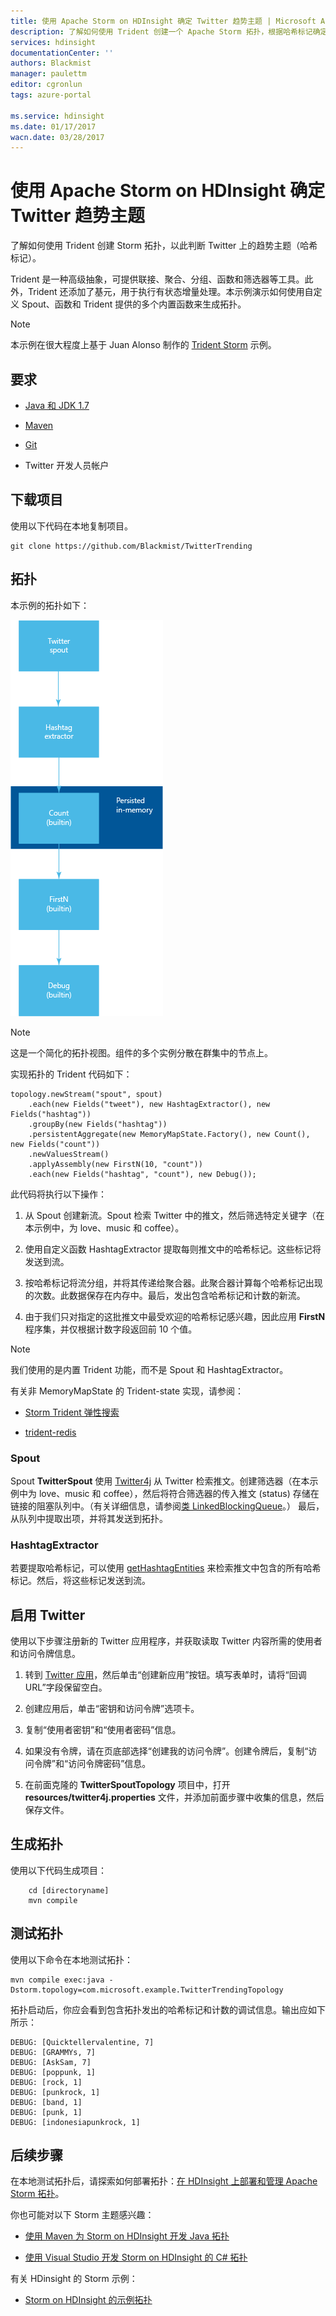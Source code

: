 ```yaml
---
title: 使用 Apache Storm on HDInsight 确定 Twitter 趋势主题 | Microsoft Azure
description: 了解如何使用 Trident 创建一个 Apache Storm 拓扑，根据哈希标记确定 Twitter 上的流行主题。
services: hdinsight
documentationCenter: ''
authors: Blackmist
manager: paulettm
editor: cgronlun
tags: azure-portal

ms.service: hdinsight
ms.date: 01/17/2017
wacn.date: 03/28/2017
---
```


# 使用 Apache Storm on HDInsight 确定 Twitter 趋势主题

了解如何使用 Trident 创建 Storm 拓扑，以此判断 Twitter 上的趋势主题（哈希标记）。

Trident 是一种高级抽象，可提供联接、聚合、分组、函数和筛选器等工具。此外，Trident 还添加了基元，用于执行有状态增量处理。本示例演示如何使用自定义 Spout、函数和 Trident 提供的多个内置函数来生成拓扑。

> [!NOTE]
>本示例在很大程度上基于 Juan Alonso 制作的 [Trident Storm](https://github.com/jalonsoramos/trident-storm) 示例。

## 要求

* <a href="http://www.oracle.com/technetwork/java/javase/downloads/index.html" target="_blank">Java 和 JDK 1.7</a>

* <a href="http://maven.apache.org/what-is-maven.html" target="_blank">Maven</a>

* <a href="http://git-scm.com/" target="_blank">Git</a>

* Twitter 开发人员帐户

## 下载项目

使用以下代码在本地复制项目。

```
git clone https://github.com/Blackmist/TwitterTrending
```

## 拓扑

本示例的拓扑如下：

![拓扑](./media/hdinsight-storm-twitter-trending/trident.png)

> [!NOTE]
>这是一个简化的拓扑视图。组件的多个实例分散在群集中的节点上。

实现拓扑的 Trident 代码如下：

```
topology.newStream("spout", spout)
    .each(new Fields("tweet"), new HashtagExtractor(), new Fields("hashtag"))
    .groupBy(new Fields("hashtag"))
    .persistentAggregate(new MemoryMapState.Factory(), new Count(), new Fields("count"))
    .newValuesStream()
    .applyAssembly(new FirstN(10, "count"))
    .each(new Fields("hashtag", "count"), new Debug());
```

此代码将执行以下操作：

1. 从 Spout 创建新流。Spout 检索 Twitter 中的推文，然后筛选特定关键字（在本示例中，为 love、music 和 coffee）。

2. 使用自定义函数 HashtagExtractor 提取每则推文中的哈希标记。这些标记将发送到流。

3. 按哈希标记将流分组，并将其传递给聚合器。此聚合器计算每个哈希标记出现的次数。此数据保存在内存中。最后，发出包含哈希标记和计数的新流。

4. 由于我们只对指定的这批推文中最受欢迎的哈希标记感兴趣，因此应用 **FirstN** 程序集，并仅根据计数字段返回前 10 个值。

> [!NOTE]
>我们使用的是内置 Trident 功能，而不是 Spout 和 HashtagExtractor。
>
> 有关非 MemoryMapState 的 Trident-state 实现，请参阅：
>
> * <a href="https://github.com/fhussonnois/storm-trident-elasticsearch" target="_blank">Storm Trident 弹性搜索</a>
>
> * <a href="https://github.com/kstyrc/trident-redis" target="_blank">trident-redis</a>

### Spout

Spout **TwitterSpout** 使用 <a href="http://twitter4j.org/en/" target="_blank">Twitter4j</a> 从 Twitter 检索推文。创建筛选器（在本示例中为 love、music 和 coffee），然后将符合筛选器的传入推文 (status) 存储在链接的阻塞队列中。（有关详细信息，请参阅<a href="http://docs.oracle.com/javase/7/docs/api/java/util/concurrent/LinkedBlockingQueue.html" target="_blank">类 LinkedBlockingQueue</a>。） 最后，从队列中提取出项，并将其发送到拓扑。

### HashtagExtractor

若要提取哈希标记，可以使用 <a href="http://twitter4j.org/javadoc/twitter4j/EntitySupport.html#getHashtagEntities--" target="_blank">getHashtagEntities</a> 来检索推文中包含的所有哈希标记。然后，将这些标记发送到流。

## 启用 Twitter

使用以下步骤注册新的 Twitter 应用程序，并获取读取 Twitter 内容所需的使用者和访问令牌信息。

1. 转到 <a href="https://apps.twitter.com" target="_blank">Twitter 应用</a>，然后单击“创建新应用”按钮。填写表单时，请将“回调 URL”字段保留空白。

2. 创建应用后，单击“密钥和访问令牌”选项卡。

3. 复制“使用者密钥”和“使用者密码”信息。

4. 如果没有令牌，请在页底部选择“创建我的访问令牌”。创建令牌后，复制“访问令牌”和“访问令牌密码”信息。

5. 在前面克隆的 **TwitterSpoutTopology** 项目中，打开 **resources/twitter4j.properties** 文件，并添加前面步骤中收集的信息，然后保存文件。

## 生成拓扑

使用以下代码生成项目：

```
    cd [directoryname]
    mvn compile
```

## 测试拓扑

使用以下命令在本地测试拓扑：

```
mvn compile exec:java -Dstorm.topology=com.microsoft.example.TwitterTrendingTopology
```

拓扑启动后，你应会看到包含拓扑发出的哈希标记和计数的调试信息。输出应如下所示：

```
DEBUG: [Quicktellervalentine, 7]
DEBUG: [GRAMMYs, 7]
DEBUG: [AskSam, 7]
DEBUG: [poppunk, 1]
DEBUG: [rock, 1]
DEBUG: [punkrock, 1]
DEBUG: [band, 1]
DEBUG: [punk, 1]
DEBUG: [indonesiapunkrock, 1]
```

## 后续步骤

在本地测试拓扑后，请探索如何部署拓扑：[在 HDInsight 上部署和管理 Apache Storm 拓扑](./hdinsight-storm-deploy-monitor-topology.md)。

你也可能对以下 Storm 主题感兴趣：

* [使用 Maven 为 Storm on HDInsight 开发 Java 拓扑](./hdinsight-storm-develop-java-topology.md)

* [使用 Visual Studio 开发 Storm on HDInsight 的 C# 拓扑](./hdinsight-storm-develop-csharp-visual-studio-topology.md)

有关 HDinsight 的 Storm 示例：

* [Storm on HDInsight 的示例拓扑](./hdinsight-storm-example-topology.md)

<!---HONumber=71-->